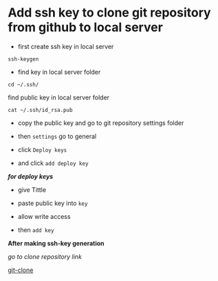 # Add ssh key to clone git repository from github to local server

- first create ssh key in local server

```git
ssh-keygen
```

- find key in local server folder

```git
cd ~/.ssh/
```

find public key in local server folder

```git
cat ~/.ssh/id_rsa.pub
```

- copy the public key and go to git repository settings folder

- then `settings` go to general

- click `Deploy keys`

* and click `add deploy key`

_**for deploy keys**_

- give Tittle

- paste public key into `key`

- allow write access

- then `add key`

**After making ssh-key generation**

_go to clone repository link_

[git-clone](https://github.com/rio-ke/linux-learn/blob/main/git/git-clone.md)
